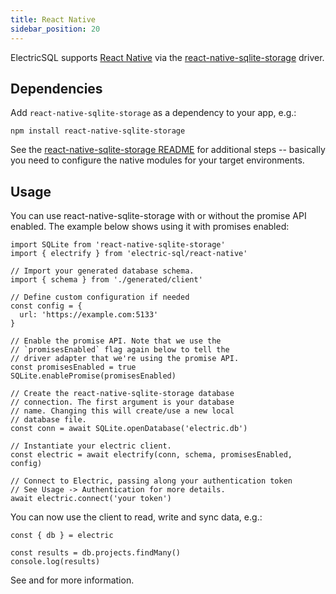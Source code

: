 ```yaml
---
title: React Native
sidebar_position: 20
---
```


ElectricSQL supports [React Native](https://reactnative.dev) via the [react-native-sqlite-storage](https://github.com/andpor/react-native-sqlite-storage) driver.

## Dependencies

Add `react-native-sqlite-storage` as a dependency to your app, e.g.:

```shell
npm install react-native-sqlite-storage
```

See the [react-native-sqlite-storage README](https://github.com/andpor/react-native-sqlite-storage#installation) for additional steps -- basically you need
to configure the native modules for your target environments.

## Usage

You can use react-native-sqlite-storage with or without the promise API enabled. The example below shows using it with promises enabled:

```tsx
import SQLite from 'react-native-sqlite-storage'
import { electrify } from 'electric-sql/react-native'

// Import your generated database schema.
import { schema } from './generated/client'

// Define custom configuration if needed
const config = {
  url: 'https://example.com:5133'
}

// Enable the promise API. Note that we use the
// `promisesEnabled` flag again below to tell the
// driver adapter that we're using the promise API.
const promisesEnabled = true
SQLite.enablePromise(promisesEnabled)

// Create the react-native-sqlite-storage database
// connection. The first argument is your database
// name. Changing this will create/use a new local
// database file.
const conn = await SQLite.openDatabase('electric.db')

// Instantiate your electric client.
const electric = await electrify(conn, schema, promisesEnabled, config)

// Connect to Electric, passing along your authentication token
// See Usage -> Authentication for more details.
await electric.connect('your token')
```

You can now use the client to read, write and sync data, e.g.:

```tsx
const { db } = electric

const results = db.projects.findMany()
console.log(results)
```

See <DocPageLink path="usage/data-access" /> and <DocPageLink path="integrations/frontend" /> for more information.
